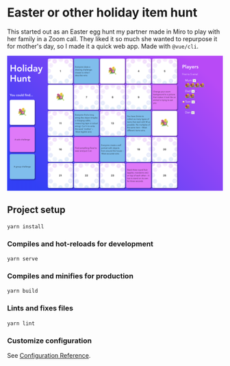 # Easter or other holiday item hunt

This started out as an Easter egg hunt my partner made in Miro to play with her family in a Zoom call. They liked it so much she wanted to repurpose it for mother's day, so I made it a quick web app. Made with `@vue/cli`.

![screenshot](./docs/screenshot.png)

## Project setup
```
yarn install
```

### Compiles and hot-reloads for development
```
yarn serve
```

### Compiles and minifies for production
```
yarn build
```

### Lints and fixes files
```
yarn lint
```

### Customize configuration
See [Configuration Reference](https://cli.vuejs.org/config/).
